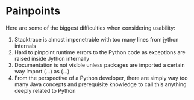 # Painpoints

Here are some of the biggest difficulties when considering usability:

1. Stacktrace is almost impenetrable with too many lines from jython internals
2. Hard to pinpoint runtime errors to the Python code as exceptions are raised inside Jython internally
3. Documentation is not visible unless packages are imported a certain way import (...) as (...)
4. From the perspective of a Python developer, there are simply way too many Java concepts and prerequisite knowledge to call this anything deeply related to Python
